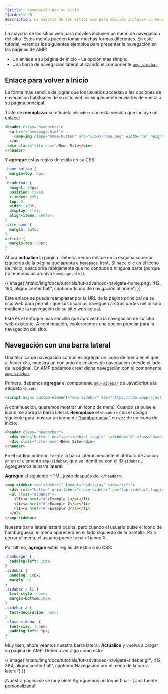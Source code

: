 ```yaml
---
"$title": Navegación por su sitio
"$order": '5'
description: La mayoría de los sitios web para móviles incluyen un menú de navegación del sitio. Estos menús pueden tener muchas formas diferentes. En este tutorial, veremos los siguientes ejemplos para...
---
```


La mayoría de los sitios web para móviles incluyen un menú de navegación del sitio. Estos menús pueden tomar muchas formas diferentes. En este tutorial, veremos los siguientes ejemplos para presentar la navegación en las páginas de AMP:

- Un enlace a su página de inicio - La opción más simple.
- Una barra de navegación lateral utilizando el componente [`amp-sidebar`](../../../../documentation/components/reference/amp-sidebar.md)

## Enlace para volver a Inicio

La forma más sencilla de lograr que los usuarios accedan a las opciones de navegación habituales de su sitio web es simplemente enviarlos de vuelta a su página principal.

Trate de **reemplazar** su etiqueta `<header>` con esta versión que incluye un enlace:

```html
<header class="headerbar">
  <a href="homepage.html">
    <amp-img class="home-button" src="icons/home.png" width="36" height="36"></amp-img>
  </a>
 <div class="site-name">News Site</div>
</header>
```

Y **agregue** estas reglas de estilo en su CSS:

```css
.home-button {
  margin-top: 8px;
}
.headerbar {
  height: 50px;
  position: fixed;
  z-index: 999;
  top: 0;
  width: 100%;
  display: flex;
  align-items: center;
}
.site-name {
  margin: auto;
}
article {
  margin-top: 50px;
}
```

Ahora **actualice** la página. Debería ver un enlace en la esquina superior izquierda de la página que apunta a `homepage.html`. Si hace clic en el icono de inicio, descubrirá rápidamente que no conduce a ninguna parte (porque no tenemos un archivo `homepage.html`).

{{ image('/static/img/docs/tutorials/tut-advanced-navigate-home.png', 412, 190, align='center half', caption='Icono de navigacion al home') }}

Este enlace se puede reemplazar por la URL de la página principal de su sitio web para permitir que sus usuarios naveguen a otras partes del mismo mediante la navegación de su sitio web actual.

Este es el enfoque más sencillo que aprovecha la navegación de su sitio web existente. A continuación, exploraremos una opción popular para la navegación del sitio.

## Navegación con una barra lateral

Una técnica de navegación común es agregar un icono de menú en el que al hacer clic, muestra un conjunto de enlaces de navegación (desde el lado de la página). En AMP podemos crear dicha navegación con el componente [`amp-sidebar`](../../../../documentation/components/reference/amp-sidebar.md).

Primero, debemos **agregar** el componente [`amp-sidebar`](../../../../documentation/components/reference/amp-sidebar.md) de JavaScript a la etiqueta `<head>`:

```html
<script async custom-element="amp-sidebar" src="https://cdn.ampproject.org/v0/amp-sidebar-0.1.js"></script>
```

A continuación, queremos mostrar un icono de menú. Cuando se pulse el icono, se abrirá la barra lateral. **Reemplace** el `<header>` con el código siguiente para mostrar un icono de ["hamburguesa"](https://en.wikipedia.org/wiki/Hamburger_button) en vez de un icono de inicio:

```html
<header class="headerbar">
  <div role="button" on="tap:sidebar1.toggle" tabindex="0" class="hamburger">☰</div>
  <div class="site-name">News Site</div>
</header>
```

En el código anterior,  `toggle` la barra lateral mediante el atributo de acción [`on`](../../../../documentation/guides-and-tutorials/learn/amp-actions-and-events.md) en el elemento <code>amp-sidebar</code>, que se identifica con el ID `sidebar1`. Agreguemos la barra lateral.

**Agregue** el siguiente HTML justo después del `</header>`:

```html
<amp-sidebar id="sidebar1" layout="nodisplay" side="left">
  <div role="button" aria-label="close sidebar" on="tap:sidebar1.toggle" tabindex="0" class="close-sidebar">✕</div>
  <ul class="sidebar">
    <li><a href="#">Example 1</a></li>
    <li><a href="#">Example 2</a></li>
    <li><a href="#">Example 3</a></li>
  </ul>
</amp-sidebar>
```

Nuestra barra lateral estará oculta, pero cuando el usuario pulse el icono de hamburguesa, el menú aparecerá en el lado izquierdo de la pantalla. Para cerrar el menú, el usuario puede tocar el icono X.

Por último, **agregue** estas reglas de estilo a su CSS:

```css
.hamburger {
  padding-left: 10px;
}
.sidebar {
  padding: 10px;
  margin: 0;
}
.sidebar > li {
  list-style: none;
  margin-bottom:10px;
}
.sidebar a {
  text-decoration: none;
}
.close-sidebar {
  font-size: 1.5em;
  padding-left: 5px;
}
```

Muy bien, ahora veamos nuestra barra lateral. **Actualice** y vuelva a cargar su página de AMP. Debería ver algo como esto:

{{ image('/static/img/docs/tutorials/tut-advanced-navigate-sidebar.gif', 412, 384, align='center half', caption='Navegación por el menú de la barra lateral') }}

¡Nuestra página se ve muy bien! Agreguemos un toque final - ¡Una fuente personalizada!
